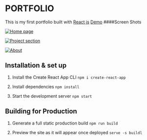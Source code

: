 # PORTFOLIO
This is my first portfolio built with [React js][1]
[Demo][2]
####Screen Shots

[![Home page](https://i.imgur.com/fO8NLJR.png "Home page")](paramjeet.netlify.app "Home page")

[![Project section](https://i.imgur.com/KWrEK3F.png "Project section")](paramjeet.netlify.app "Project section")

[![About ](https://i.imgur.com/xlWEPVt.png "About ")](paramjeet.netlify/about "About ")

## Installation & set up
1. Install the Create React App CLI
`npm i create-react-app`

2. Install dependencies
`npm install`

3. Start the development server
`npm start`

## Building for Production
1. Generate a full static production build
`npm run build`

2. Preview the site as it will appear once deployed
`serve -s buildl`

[1]: https://reactjs.org/ "React"
[2]: http://paramjeet.netlify.app "Demo"
